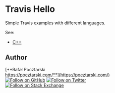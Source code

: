 Travis Hello
=
Simple Travis examples with different languages.

See:

* [C++][travis-hello-cpp-url]

Author
------
[**Rafał Pocztarski<br/>https://pocztarski.com/**](https://pocztarski.com/)
<br/>
[![Follow on GitHub][github-follow-img]][github-follow-url]
[![Follow on Twitter][twitter-follow-img]][twitter-follow-url]
<br/>
[![Follow on Stack Exchange][stackexchange-img]][stackoverflow-url]

[travis-hello-cpp-url]: https://github.com/rsp/travis-hello-cpp
[github-url]: https://github.com/rsp/travis-hello
[travis-img]: https://travis-ci.org/rsp/travis-hello.svg?branch=master
[travis-url]: https://travis-ci.org/rsp/travis-hello
[gitlabci-img]: https://gitlab.com/rsp/travis-hello/badges/master/build.svg
[gitlabci-url]: https://gitlab.com/rsp/travis-hello/builds
[github-follow-url]: https://github.com/rsp
[github-follow-img]: https://img.shields.io/github/followers/rsp.svg?style=social&label=Follow
[twitter-follow-url]: https://twitter.com/intent/follow?screen_name=pocztarski
[twitter-follow-img]: https://img.shields.io/twitter/follow/pocztarski.svg?style=social&label=Follow
[stackoverflow-url]: https://stackoverflow.com/users/613198/rsp
[stackexchange-url]: https://stackexchange.com/users/303952/rsp
[stackexchange-img]: https://stackexchange.com/users/flair/303952.png
